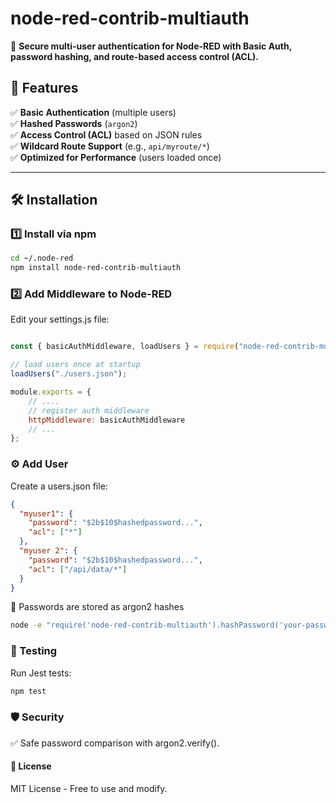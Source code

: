 # node-red-contrib-multiauth  

🚀 **Secure multi-user authentication for Node-RED with Basic Auth, password hashing, and route-based access control (ACL).**  

## 📖 Features  

✅ **Basic Authentication** (multiple users)  
✅ **Hashed Passwords** (`argon2`)  
✅ **Access Control (ACL)** based on JSON rules  
✅ **Wildcard Route Support** (e.g., `api/myroute/*`)  
✅ **Optimized for Performance** (users loaded once)  

---

## 🛠 Installation  

### 1️⃣ Install via npm  

```sh
cd ~/.node-red
npm install node-red-contrib-multiauth
```

### 2️⃣ Add Middleware to Node-RED

Edit your settings.js file:

```js

const { basicAuthMiddleware, loadUsers } = require("node-red-contrib-multiauth");

// load users once at startup
loadUsers("./users.json");

module.exports = {
    // ....
    // register auth middleware
    httpMiddleware: basicAuthMiddleware
    // ...
};
```

### ⚙️ Add User
Create a users.json file:

```json
{
  "myuser1": {
    "password": "$2b$10$hashedpassword...",
    "acl": ["*"]
  },
  "myuser 2": {
    "password": "$2b$10$hashedpassword...",
    "acl": ["/api/data/*"]
  }
}
```

🔑 Passwords are stored as argon2 hashes
```sh
node -e "require('node-red-contrib-multiauth').hashPassword('your-password-here');"
```

### 🔬 Testing
Run Jest tests:

```sh
npm test
```

### 🛡 Security

✅ Safe password comparison with argon2.verify().

#### 📜 License

MIT License - Free to use and modify.
